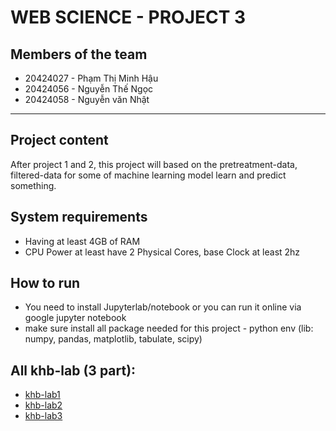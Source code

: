 # WEB SCIENCE - PROJECT 3

## Members of the team

-   20424027 - Phạm Thị Minh Hậu
-   20424056 - Nguyễn Thế Ngọc
-   20424058 - Nguyễn văn Nhật

---

## Project content

After project 1 and 2, this project will based on the pretreatment-data, filtered-data for some of machine learning model learn and predict something.

## System requirements

-   Having at least 4GB of RAM
-   CPU Power at least have 2 Physical Cores, base Clock at least 2hz

## How to run

-   You need to install Jupyterlab/notebook or you can run it online via google jupyter notebook
-   make sure install all package needed for this project - python env (lib: numpy, pandas, matplotlib, tabulate, scipy)

## All khb-lab (3 part):

-   [khb-lab1](https://github.com/ngocsotn/khw-lab1)
-   [khb-lab2](https://github.com/ngocsotn/khw-lab2)
-   [khb-lab3](https://github.com/ngocsotn/khw-lab3)
